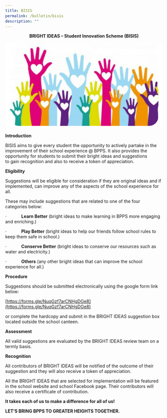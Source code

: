 ```yaml
---
title: BISIS
permalink: /bulletin/bisis
description: ""
---
```

<center>
	
**BRIGHT IDEAS – Student Innovation Scheme (BISIS)**
	
![](/images/BISIS.png)
	
</center>



**Introduction**  

BISIS aims to give every student the opportunity to actively partake in the improvement of their school experience @ BPPS. It also provides the opportunity for students to submit their bright ideas and suggestions to gain recognition and also to receive a token of appreciation.

**Eligibility**

Suggestions will be eligible for consideration if they are original ideas and if implemented, can improve any of the aspects of the school experience for all.

These may include suggestions that are related to one of the four categories below:

·            **Learn Better** (bright ideas to make learning in BPPS more engaging and enriching.)

·            **Play Better** (bright ideas to help our friends follow school rules to keep them safe in school.)

·            **Conserve Better** (bright ideas to conserve our resources such as water and electricity.)

·            **Others** (any other bright ideas that can improve the school experience for all.)

**Procedure**

Suggestions should be submitted electronically using the google form link below:

[https://forms.gle/NuqGzf7arCNHgDGe8](https://forms.gle/NuqGzf7arCNHgDGe8)

or complete the hardcopy and submit in the BRIGHT IDEAS suggestion box located outside the school canteen.

**Assessment**

All valid suggestions are evaluated by the BRIGHT IDEAS review team on a termly basis.

**Recognition**

All contributors of BRIGHT IDEAS will be notified of the outcome of their suggestion and they will also receive a token of appreciation.

All the BRIGHT IDEAS that are selected for implementation will be featured in the school website and school Facebook page. Their contributors will also receive a certificate of contribution.

**It takes each of us to make a difference for all of us!**

**LET’S BRING BPPS TO GREATER HEIGHTS TOGETHER.**